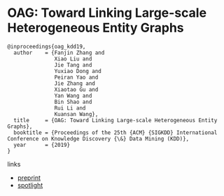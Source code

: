 # OAG: Toward Linking Large-scale Heterogeneous Entity Graphs

```
@inproceedings{oag_kdd19,
  author    = {Fanjin Zhang and
               Xiao Liu and
               Jie Tang and
               Yuxiao Dong and
               Peiran Yao and
               Jie Zhang and
               Xiaotao Gu and
               Yan Wang and
               Bin Shao and
               Rui Li and
               Kuansan Wang},
  title     = {OAG: Toward Linking Large-scale Heterogeneous Entity Graphs},
  booktitle = {Proceedings of the 25th {ACM} {SIGKDD} International Conference on Knowledge Discovery {\&} Data Mining (KDD)},
  year      = {2019}
}
```

links
- [preprint](http://keg.cs.tsinghua.edu.cn/jietang/publications/KDD19-Zhang-et-al-Open_Academic_Graph.pdf)
- [spotlight](https://www.youtube.com/watch?v=SEv_mLtRWUQ)

